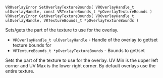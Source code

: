 `VROverlayError SetOverlayTextureBounds( VROverlayHandle_t ulOverlayHandle, const VRTextureBounds_t *pOverlayTextureBounds )`
`VROverlayError GetOverlayTextureBounds( VROverlayHandle_t ulOverlayHandle, VRTextureBounds_t *pOverlayTextureBounds )`

Sets/gets the part of the texture to use for the overlay.

* `VROverlayHandle_t ulOverlayHandle` - Handle of the overlay to get/set texture bounds for
* `VRTextureBounds_t *pOverlayTextureBounds` - Bounds to get/set

Sets the part of the texture to use for the overlay. UV Min is the upper left corner and UV Max is the lower right corner. By default overlays use the entire texture.
